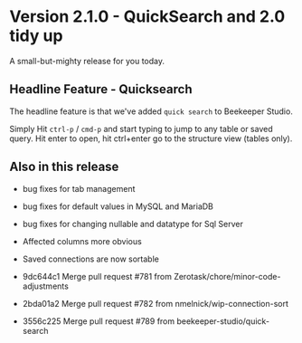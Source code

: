 
# Version 2.1.0 - QuickSearch and 2.0 tidy up

A small-but-mighty release for you today.

## Headline Feature - Quicksearch

The headline feature is that we've added `quick search` to Beekeeper Studio.

Simply Hit `ctrl-p` / `cmd-p` and start typing to jump to any table or saved query. Hit enter to open, hit ctrl+enter go to the structure view (tables only).


## Also in this release

- bug fixes for tab management
- bug fixes for default values in MySQL and MariaDB
- bug fixes for changing nullable and datatype for Sql Server
- Affected columns more obvious
- Saved connections are now sortable


- 9dc644c1 Merge pull request #781 from Zerotask/chore/minor-code-adjustments
- 2bda01a2 Merge pull request #782 from nmelnick/wip-connection-sort
- 3556c225 Merge pull request #789 from beekeeper-studio/quick-search

